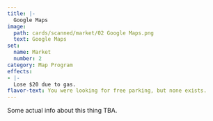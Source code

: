 ```yaml
---
title: |-
  Google Maps
image: 
  path: cards/scanned/market/02 Google Maps.png
  text: Google Maps
set:
  name: Market
  number: 2
category: Map Program
effects: 
- |-
  Lose $20 due to gas.
flavor-text: You were looking for free parking, but none exists.
---
```

Some actual info about this thing TBA.
